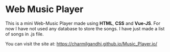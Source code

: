 # Web Music Player 

This is a mini Web-Music Player made using **HTML**, **CSS** and **Vue-JS**. For now I have not used any database to store the songs. I have just made a list of songs in .js file.

You can visit the site at: https://charmilgandhi.github.io/Music_Player.io/
